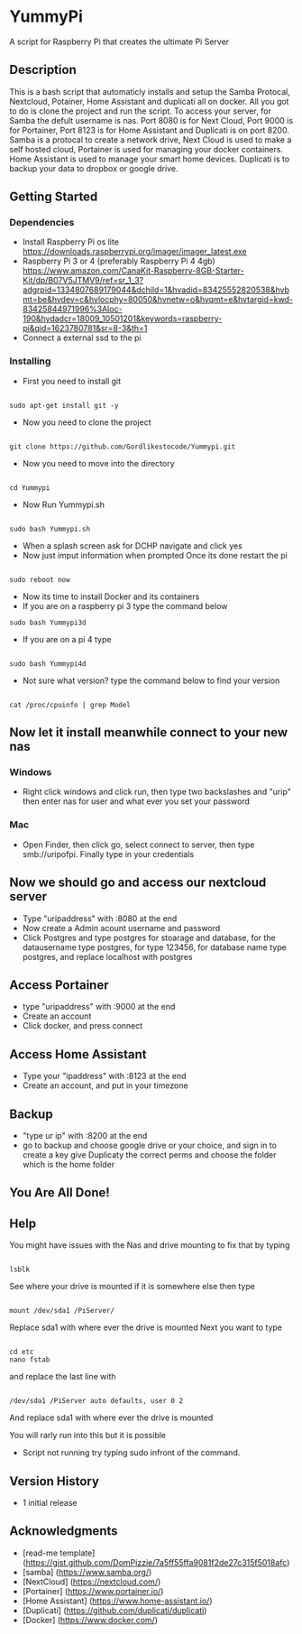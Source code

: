 # YummyPi

A script for Raspberry Pi that creates the ultimate Pi Server

## Description

This is a bash script that automaticly installs and setup the Samba Protocal, Nextcloud, Potainer, Home Assistant and duplicati all on docker. All you got to do is clone the project and run the script. To access your server, for Samba the defult username is nas. Port 8080 is for Next Cloud, Port 9000 is for Portainer, Port 8123 is for Home Assistant and Duplicati is on port 8200. Samba is a protocal to create a network drive, Next Cloud is used to make a self hosted cloud, Portainer is used for managing your docker containers. Home Assistant is used to manage your smart home devices. Duplicati is to backup your data to dropbox or google drive.

## Getting Started

### Dependencies

* Install Raspberry Pi os lite https://downloads.raspberrypi.org/imager/imager_latest.exe
* Raspberry Pi 3 or 4 (preferably Raspberry Pi 4 4gb) https://www.amazon.com/CanaKit-Raspberry-8GB-Starter-Kit/dp/B07V5JTMV9/ref=sr_1_3?adgrpid=1334807689179044&dchild=1&hvadid=83425552820538&hvbmt=be&hvdev=c&hvlocphy=80050&hvnetw=o&hvqmt=e&hvtargid=kwd-83425844971996%3Aloc-190&hydadcr=18009_10501201&keywords=raspberry-pi&qid=1623780781&sr=8-3&th=1
* Connect a external ssd to the pi

### Installing

* First you need to install git
```

sudo apt-get install git -y
```

* Now you need to clone the project 
```

git clone https://github.com/Gordlikestocode/Yummypi.git
```
* Now you need to move into the directory
```

cd Yummypi
```

* Now Run Yummypi.sh
```

sudo bash Yummypi.sh
```

* When a splash screen ask for DCHP navigate and click yes
* Now just imput information when prompted
Once its done restart the pi 
```

sudo reboot now
```

* Now its time to install Docker and its containers
* If you are on a raspberry pi 3 type the command below
```
sudo bash Yummypi3d
```
* If you are on a pi 4 type
```

sudo bash Yummypi4d
```
* Not sure what version? type the command below to find your version
```

cat /proc/cpuinfo | grep Model
```
## Now let it install meanwhile connect to your new nas

### Windows

* Right click windows and click run, then type two backslashes and "urip" then enter nas for user and what ever you set your password

### Mac

* Open Finder, then click go, select connect to server, then type smb://uripofpi. Finally type in your credentials

## Now we should go and access our nextcloud server

* Type "uripaddress" with :8080 at the end
* Now create a Admin acount username and password
* Click Postgres and type postgres for stoarage and database, for the datausername type postgres, for type 123456, for database name type postgres, and replace localhost with postgres

## Access Portainer

* type "uripaddress" with :9000 at the end
* Create an account
* Click docker, and press connect

## Access Home Assistant

* Type your "ipaddress" with :8123 at the end
* Create an account, and put in your timezone

## Backup

* "type ur ip" with :8200 at the end
* go to backup and choose google drive or your choice, and sign in to create a key give Duplicaty the correct perms and choose the folder which is the home folder

## You Are All Done!

## Help

You might have issues with the Nas and drive mounting to fix that by typing
```

lsblk
```
See where your drive is mounted if it is somewhere else then type
```

mount /dev/sda1 /PiServer/
```
Replace sda1 with where ever the drive is mounted
Next you want to type
```

cd etc
nano fstab
```
and replace the last line with
```

/dev/sda1 /PiServer auto defaults, user 0 2
```
And replace sda1 with where ever the drive is mounted

You will rarly run into this but it is possible

* Script not running try typing sudo infront of the command.

## Version History
* 1 initial release

## Acknowledgments
* [read-me template] (https://gist.github.com/DomPizzie/7a5ff55ffa9081f2de27c315f5018afc)
* [samba] (https://www.samba.org/)
* [NextCloud] (https://nextcloud.com/)
* [Portainer] (https://www.portainer.io/)
* [Home Assistant] (https://www.home-assistant.io/)
* [Duplicati] (https://github.com/duplicati/duplicati)
* [Docker] (https://www.docker.com/)
